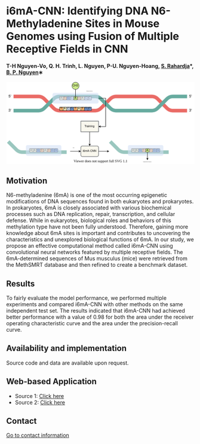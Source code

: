 # i6mA-CNN: Identifying DNA N6-Methyladenine Sites in Mouse Genomes using Fusion of Multiple Receptive Fields in CNN


#### T-H Nguyen-Vo, Q. H. Trinh, L. Nguyen, P-U. Nguyen-Hoang, [S. Rahardja](http://www.susantorahardja.com/)*, [B. P. Nguyen](https://homepages.ecs.vuw.ac.nz/~nguyenb5/about.html)∗

![alt text](https://github.com/mldlproject/2022-i6mA-CNN/blob/main/i6mA_CNN_abs0.svg)

## Motivation
N6-methyladenine (6mA) is one of the most occurring epigenetic modifications of DNA
sequences found in both eukaryotes and prokaryotes. In prokaryotes, 6mA is closely associated
with various biochemical processes such as DNA replication, repair, transcription, and cellular
defense. While in eukaryotes, biological roles and behaviors of this methylation type have not
been fully understood. Therefore, gaining more knowledge about 6mA sites is important and
contributes to uncovering the characteristics and unexplored biological functions of 6mA. In our
study, we propose an effective computational method called i6mA-CNN using convolutional
neural networks featured by multiple receptive fields. The 6mA-determined sequences of Mus
musculus (mice) were retrieved from the MethSMRT database and then refined to create a benchmark dataset.

## Results
To fairly evaluate the model performance, we performed multiple experiments
and compared i6mA-CNN with other methods on the same independent test set. The results
indicated that i6mA-CNN had achieved better performance with a value of 0.98 for both the
area under the receiver operating characteristic curve and the area under the precision-recall
curve. 

## Availability and implementation
Source code and data are available upon request. 

## Web-based Application
- Source 1: [Click here](http://14.231.233.168:5003/)
- Source 2: [Click here](http://124.197.54.240:5003/)


## Contact 
[Go to contact information](https://homepages.ecs.vuw.ac.nz/~nguyenb5/contact.html)
